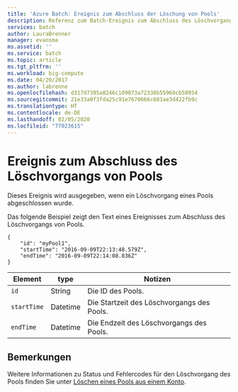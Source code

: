 ```yaml
---
title: 'Azure Batch: Ereignis zum Abschluss der Löschung von Pools'
description: Referenz zum Batch-Ereignis zum Abschluss des Löschvorgangs von Pools. Dieses Ereignis wird ausgegeben, wenn ein Löschvorgang eines Pools abgeschlossen wurde.
services: batch
author: LauraBrenner
manager: evansma
ms.assetid: ''
ms.service: batch
ms.topic: article
ms.tgt_pltfrm: ''
ms.workload: big-compute
ms.date: 04/20/2017
ms.author: labrenne
ms.openlocfilehash: d317d7395a8246c109073a72338b55960cb50954
ms.sourcegitcommit: 21e33a0f3fda25c91e7670666c601ae3d422fb9c
ms.translationtype: HT
ms.contentlocale: de-DE
ms.lasthandoff: 02/05/2020
ms.locfileid: "77023615"
---
```

# <a name="pool-delete-complete-event"></a>Ereignis zum Abschluss des Löschvorgangs von Pools

 Dieses Ereignis wird ausgegeben, wenn ein Löschvorgang eines Pools abgeschlossen wurde.

 Das folgende Beispiel zeigt den Text eines Ereignisses zum Abschluss des Löschvorgangs von Pools.

```
{
    "id": "myPool1",
    "startTime": "2016-09-09T22:13:48.579Z",
    "endTime": "2016-09-09T22:14:08.836Z"
}
```

|Element|type|Notizen|
|-------------|----------|-----------|
|`id`|String|Die ID des Pools.|
|`startTime`|Datetime|Die Startzeit des Löschvorgangs des Pools.|
|`endTime`|Datetime|Die Endzeit des Löschvorgangs des Pools.|

## <a name="remarks"></a>Bemerkungen
Weitere Informationen zu Status und Fehlercodes für den Löschvorgang des Pools finden Sie unter [Löschen eines Pools aus einem Konto](https://docs.microsoft.com/rest/api/batchservice/delete-a-pool-from-an-account).
